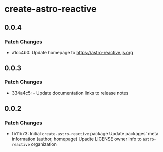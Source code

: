 # create-astro-reactive

## 0.0.4

### Patch Changes

- a1cc4b0: Update homepage to https://astro-reactive.js.org

## 0.0.3

### Patch Changes

- 334a4c5: - Update documentation links to release notes

## 0.0.2

### Patch Changes

- fb11b73: Initial `create-astro-reactive` package
  Update packages' meta information (author, homepage)
  Upadte LICENSE owner info to `astro-reactive` organization
